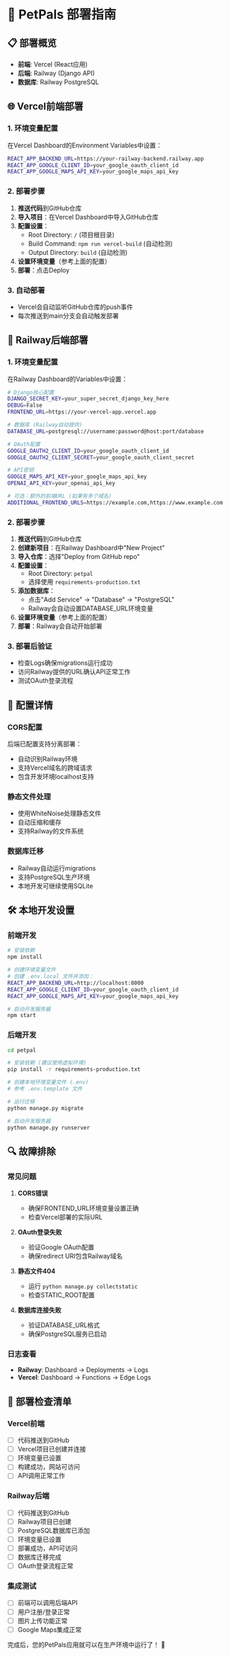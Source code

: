 # 🚀 PetPals 部署指南

## 📋 部署概览
- **前端**: Vercel (React应用)
- **后端**: Railway (Django API)
- **数据库**: Railway PostgreSQL

## 🌐 Vercel前端部署

### 1. 环境变量配置
在Vercel Dashboard的Environment Variables中设置：

```bash
REACT_APP_BACKEND_URL=https://your-railway-backend.railway.app
REACT_APP_GOOGLE_CLIENT_ID=your_google_oauth_client_id  
REACT_APP_GOOGLE_MAPS_API_KEY=your_google_maps_api_key
```

### 2. 部署步骤
1. **推送代码**到GitHub仓库
2. **导入项目**：在Vercel Dashboard中导入GitHub仓库
3. **配置设置**：
   - Root Directory: `/` (项目根目录)
   - Build Command: `npm run vercel-build` (自动检测)
   - Output Directory: `build` (自动检测)
4. **设置环境变量**（参考上面的配置）
5. **部署**：点击Deploy

### 3. 自动部署
- Vercel会自动监听GitHub仓库的push事件
- 每次推送到main分支会自动触发部署

## 🚂 Railway后端部署

### 1. 环境变量配置
在Railway Dashboard的Variables中设置：

```bash
# Django核心配置
DJANGO_SECRET_KEY=your_super_secret_django_key_here
DEBUG=False
FRONTEND_URL=https://your-vercel-app.vercel.app

# 数据库 (Railway自动提供)
DATABASE_URL=postgresql://username:password@host:port/database

# OAuth配置
GOOGLE_OAUTH2_CLIENT_ID=your_google_oauth_client_id
GOOGLE_OAUTH2_CLIENT_SECRET=your_google_oauth_client_secret

# API密钥
GOOGLE_MAPS_API_KEY=your_google_maps_api_key
OPENAI_API_KEY=your_openai_api_key

# 可选：额外的前端URL (如果有多个域名)
ADDITIONAL_FRONTEND_URLS=https://example.com,https://www.example.com
```

### 2. 部署步骤
1. **推送代码**到GitHub仓库
2. **创建新项目**：在Railway Dashboard中"New Project"
3. **导入仓库**：选择"Deploy from GitHub repo"
4. **配置设置**：
   - Root Directory: `petpal`
   - 选择使用 `requirements-production.txt`
5. **添加数据库**：
   - 点击"Add Service" → "Database" → "PostgreSQL"
   - Railway会自动设置DATABASE_URL环境变量
6. **设置环境变量**（参考上面的配置）
7. **部署**：Railway会自动开始部署

### 3. 部署后验证
- 检查Logs确保migrations运行成功
- 访问Railway提供的URL确认API正常工作
- 测试OAuth登录流程

## 🔧 配置详情

### CORS配置
后端已配置支持分离部署：
- 自动识别Railway环境
- 支持Vercel域名的跨域请求
- 包含开发环境localhost支持

### 静态文件处理
- 使用WhiteNoise处理静态文件
- 自动压缩和缓存
- 支持Railway的文件系统

### 数据库迁移
- Railway自动运行migrations
- 支持PostgreSQL生产环境
- 本地开发可继续使用SQLite

## 🛠️ 本地开发设置

### 前端开发
```bash
# 安装依赖
npm install

# 创建环境变量文件
# 创建 .env.local 文件并添加：
REACT_APP_BACKEND_URL=http://localhost:8000
REACT_APP_GOOGLE_CLIENT_ID=your_google_oauth_client_id
REACT_APP_GOOGLE_MAPS_API_KEY=your_google_maps_api_key

# 启动开发服务器
npm start
```

### 后端开发
```bash
cd petpal

# 安装依赖 (建议使用虚拟环境)
pip install -r requirements-production.txt

# 创建本地环境变量文件 (.env)
# 参考 .env.template 文件

# 运行迁移
python manage.py migrate

# 启动开发服务器
python manage.py runserver
```

## 🔍 故障排除

### 常见问题

1. **CORS错误**
   - 确保FRONTEND_URL环境变量设置正确
   - 检查Vercel部署的实际URL

2. **OAuth登录失败**
   - 验证Google OAuth配置
   - 确保redirect URI包含Railway域名

3. **静态文件404**
   - 运行 `python manage.py collectstatic`
   - 检查STATIC_ROOT配置

4. **数据库连接失败**
   - 验证DATABASE_URL格式
   - 确保PostgreSQL服务已启动

### 日志查看
- **Railway**: Dashboard → Deployments → Logs
- **Vercel**: Dashboard → Functions → Edge Logs

## 📝 部署检查清单

### Vercel前端
- [ ] 代码推送到GitHub
- [ ] Vercel项目已创建并连接
- [ ] 环境变量已设置
- [ ] 构建成功，网站可访问
- [ ] API调用正常工作

### Railway后端  
- [ ] 代码推送到GitHub
- [ ] Railway项目已创建
- [ ] PostgreSQL数据库已添加
- [ ] 环境变量已设置
- [ ] 部署成功，API可访问
- [ ] 数据库迁移完成
- [ ] OAuth登录流程正常

### 集成测试
- [ ] 前端可以调用后端API
- [ ] 用户注册/登录正常
- [ ] 图片上传功能正常
- [ ] Google Maps集成正常

完成后，您的PetPals应用就可以在生产环境中运行了！ 🎉
